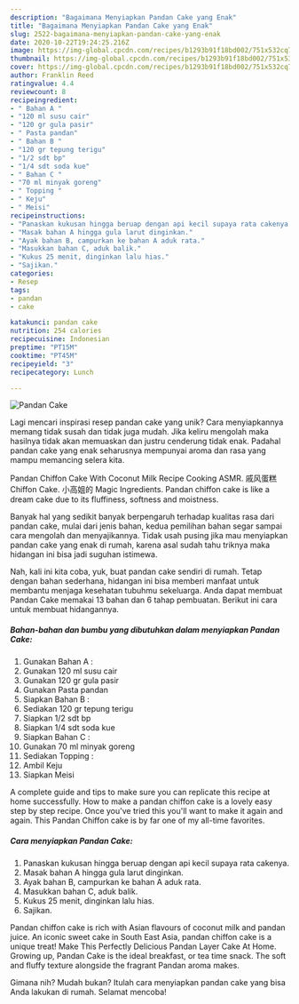 ```yaml
---
description: "Bagaimana Menyiapkan Pandan Cake yang Enak"
title: "Bagaimana Menyiapkan Pandan Cake yang Enak"
slug: 2522-bagaimana-menyiapkan-pandan-cake-yang-enak
date: 2020-10-22T19:24:25.216Z
image: https://img-global.cpcdn.com/recipes/b1293b91f18bd002/751x532cq70/pandan-cake-foto-resep-utama.jpg
thumbnail: https://img-global.cpcdn.com/recipes/b1293b91f18bd002/751x532cq70/pandan-cake-foto-resep-utama.jpg
cover: https://img-global.cpcdn.com/recipes/b1293b91f18bd002/751x532cq70/pandan-cake-foto-resep-utama.jpg
author: Franklin Reed
ratingvalue: 4.4
reviewcount: 8
recipeingredient:
- " Bahan A "
- "120 ml susu cair"
- "120 gr gula pasir"
- " Pasta pandan"
- " Bahan B "
- "120 gr tepung terigu"
- "1/2 sdt bp"
- "1/4 sdt soda kue"
- " Bahan C "
- "70 ml minyak goreng"
- " Topping "
- " Keju"
- " Meisi"
recipeinstructions:
- "Panaskan kukusan hingga beruap dengan api kecil supaya rata cakenya."
- "Masak bahan A hingga gula larut dinginkan."
- "Ayak bahan B, campurkan ke bahan A aduk rata."
- "Masukkan bahan C, aduk balik."
- "Kukus 25 menit, dinginkan lalu hias."
- "Sajikan."
categories:
- Resep
tags:
- pandan
- cake

katakunci: pandan cake 
nutrition: 254 calories
recipecuisine: Indonesian
preptime: "PT15M"
cooktime: "PT45M"
recipeyield: "3"
recipecategory: Lunch

---
```



![Pandan Cake](https://img-global.cpcdn.com/recipes/b1293b91f18bd002/751x532cq70/pandan-cake-foto-resep-utama.jpg)

Lagi mencari inspirasi resep pandan cake yang unik? Cara menyiapkannya memang tidak susah dan tidak juga mudah. Jika keliru mengolah maka hasilnya tidak akan memuaskan dan justru cenderung tidak enak. Padahal pandan cake yang enak seharusnya mempunyai aroma dan rasa yang mampu memancing selera kita.

Pandan Chiffon Cake With Coconut Milk Recipe Cooking ASMR. 戚风蛋糕 Chiffon Cake. 小高姐的 Magic Ingredients. Pandan chiffon cake is like a dream cake due to its fluffiness, softness and moistness.

Banyak hal yang sedikit banyak berpengaruh terhadap kualitas rasa dari pandan cake, mulai dari jenis bahan, kedua pemilihan bahan segar sampai cara mengolah dan menyajikannya. Tidak usah pusing jika mau menyiapkan pandan cake yang enak di rumah, karena asal sudah tahu triknya maka hidangan ini bisa jadi suguhan istimewa.


Nah, kali ini kita coba, yuk, buat pandan cake sendiri di rumah. Tetap dengan bahan sederhana, hidangan ini bisa memberi manfaat untuk membantu menjaga kesehatan tubuhmu sekeluarga. Anda dapat membuat Pandan Cake memakai 13 bahan dan 6 tahap pembuatan. Berikut ini cara untuk membuat hidangannya.

<!--inarticleads1-->

##### Bahan-bahan dan bumbu yang dibutuhkan dalam menyiapkan Pandan Cake:

1. Gunakan  Bahan A :
1. Gunakan 120 ml susu cair
1. Gunakan 120 gr gula pasir
1. Gunakan  Pasta pandan
1. Siapkan  Bahan B :
1. Sediakan 120 gr tepung terigu
1. Siapkan 1/2 sdt bp
1. Siapkan 1/4 sdt soda kue
1. Siapkan  Bahan C :
1. Gunakan 70 ml minyak goreng
1. Sediakan  Topping :
1. Ambil  Keju
1. Siapkan  Meisi


A complete guide and tips to make sure you can replicate this recipe at home successfully. How to make a pandan chiffon cake is a lovely easy step by step recipe. Once you&#39;ve tried this you&#39;ll want to make it again and again. This Pandan Chiffon cake is by far one of my all-time favorites. 

<!--inarticleads2-->

##### Cara menyiapkan Pandan Cake:

1. Panaskan kukusan hingga beruap dengan api kecil supaya rata cakenya.
1. Masak bahan A hingga gula larut dinginkan.
1. Ayak bahan B, campurkan ke bahan A aduk rata.
1. Masukkan bahan C, aduk balik.
1. Kukus 25 menit, dinginkan lalu hias.
1. Sajikan.


Pandan chiffon cake is rich with Asian flavours of coconut milk and pandan juice. An iconic sweet cake in South East Asia, pandan chiffon cake is a unique treat! Make This Perfectly Delicious Pandan Layer Cake At Home. Growing up, Pandan Cake is the ideal breakfast, or tea time snack. The soft and fluffy texture alongside the fragrant Pandan aroma makes. 

Gimana nih? Mudah bukan? Itulah cara menyiapkan pandan cake yang bisa Anda lakukan di rumah. Selamat mencoba!
